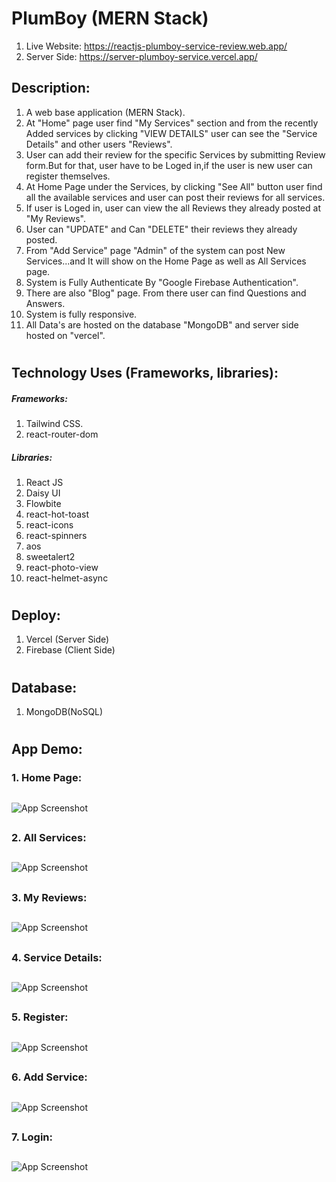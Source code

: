 # PlumBoy (MERN Stack)

1. Live Website: https://reactjs-plumboy-service-review.web.app/
2. Server Side: https://server-plumboy-service.vercel.app/


## Description:

1. A web base application (MERN Stack).
2. At "Home" page user find "My Services" section and from the recently Added services by clicking "VIEW DETAILS" user can see the "Service Details" and other users "Reviews".
3. User can add their review for the specific Services by submitting Review form.But for that, user have to be Loged in,if the user is new user can register themselves. 
4. At Home Page under the Services, by clicking "See All" button user find all the available services and user can post their reviews for all services.
5. If user is Loged in, user can view the all Reviews they already posted at "My Reviews".
6. User can "UPDATE" and Can "DELETE" their reviews they already posted.
7. From "Add Service" page "Admin" of the system can post New Services...and It will show on the Home Page as well as All Services page.
8. System is Fully Authenticate By "Google Firebase Authentication".
9. There are also "Blog" page. From there user can find Questions and Answers.
10. System is fully responsive.
11. All Data's are hosted on the database "MongoDB" and server side hosted on "vercel".
#

## Technology Uses (Frameworks, libraries):

##### Frameworks:
1. Tailwind CSS.
2. react-router-dom

##### Libraries:
1. React JS
2. Daisy UI
3. Flowbite
4. react-hot-toast
5. react-icons
6. react-spinners
7. aos
8. sweetalert2
9. react-photo-view
10. react-helmet-async

#
## Deploy:
1. Vercel (Server Side)
2. Firebase (Client Side)

#
## Database:
1. MongoDB(NoSQL)
#

## App Demo:

### 1. Home Page:
##

![App Screenshot](public/Images/Website_Screenshot.png)

##
### 2. All Services:
##

![App Screenshot](public/Images/Website_Screenshot_1.png)

##
### 3. My Reviews:
##

![App Screenshot](public/Images/Website_Screenshot_6.png)

##
### 4. Service Details:
##

![App Screenshot](public/Images/Website_Screenshot_2.png)

##
### 5. Register:
##

![App Screenshot](public/Images/Website_Screenshot_4.png)

##
### 6. Add Service:
##

![App Screenshot](public/Images/Website_Screenshot_5.png)

##
### 7. Login:
##

![App Screenshot](public/Images/Website_Screenshot_3.png)

##
